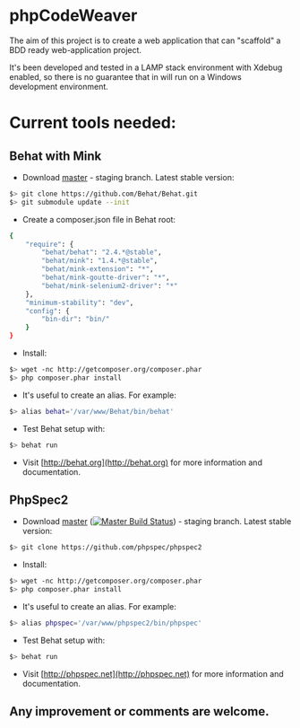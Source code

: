 phpCodeWeaver
============================

The aim of this project is to create a web application that can "scaffold" a BDD ready web-application project.


It's been developed and tested in a LAMP stack environment with Xdebug enabled, so there is no guarantee that in will run on a Windows development environment.


Current tools needed:
=====================

Behat with Mink
---------------

  - Download [master](https://github.com/Behat/Behat.git) - staging branch. Latest stable version:

```bash
$> git clone https://github.com/Behat/Behat.git
$> git submodule update --init
```

  - Create a composer.json file in Behat root:

```bash
{
	"require": {
	    "behat/behat": "2.4.*@stable",
	    "behat/mink": "1.4.*@stable",
	    "behat/mink-extension": "*",
	    "behat/mink-goutte-driver": "*",
	    "behat/mink-selenium2-driver": "*"
	},
	"minimum-stability": "dev",
	"config": {
	    "bin-dir": "bin/"
	}
}
```

  - Install:

```bash
$> wget -nc http://getcomposer.org/composer.phar
$> php composer.phar install
```

  - It's useful to create an alias. For example:

```bash
$> alias behat='/var/www/Behat/bin/behat'
```
  - Test Behat setup with:

```bash
$> behat run
```

  - Visit [http://behat.org](http://behat.org) for more information and documentation.

PhpSpec2
--------
  - Download [master](https://github.com/phpspec/phpspec2) ([![Master Build Status](https://secure.travis-ci.org/phpspec/phpspec2.png?branch=master)](http://travis-ci.org/phpspec/phpspec2)) - staging branch. Latest stable version:

```bash
$> git clone https://github.com/phpspec/phpspec2
```

  - Install:
```bash
$> wget -nc http://getcomposer.org/composer.phar
$> php composer.phar install
```

  - It's useful to create an alias. For example:

```bash
$> alias phpspec='/var/www/phpspec2/bin/phpspec'
```

  - Test Behat setup with:

```bash
$> behat run
```

  - Visit [http://phpspec.net](http://phpspec.net) for more information and documentation.



Any improvement or comments are welcome.
---------------------------------------
